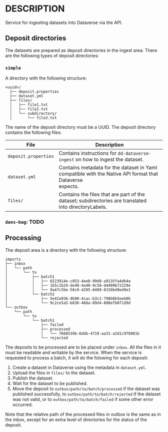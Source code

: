 DESCRIPTION
===========

Service for ingesting datasets into Dataverse via the API.

Deposit directories
-------------------

The datasets are prepared as deposit directories in the ingest area. There are the following types of deposit directories:

### `simple`

A directory with the following structure:

```text
<uuid>/
  ├── deposit.properties
  ├── dataset.yml
  ├── files/
  │   ├── file1.txt
  │   ├── file2.txt
  │   └── subdirectory/
  │       └── file3.txt
```

The name of the deposit directory must be a UUID. The deposit directory contains the following files:

| File                 | Description                                                                                                 |
|----------------------|-------------------------------------------------------------------------------------------------------------|
| `deposit.properties` | Contains instructions for `dd-dataverse-ingest` on how to ingest the dataset.                               |
| `dataset.yml`        | Contains metadata for the dataset in Yaml compatible with the Native API format that Dataverse<br> expects. |
| `files/`             | Contains the files that are part of the dataset; subdirectories are translated<br>into directoryLabels.     |

### `dans-bag`: TODO

Processing
----------
The deposit area is a directory with the following structure:

```text
imports
├── inbox
│   └── path
│       └── to
│           ├── batch1
│           │   ├── 0223914e-c053-4ee8-99d8-a9135fa4db4a
│           │   ├── 1b5c1b24-de40-4a40-9c58-d4409672229e
│           │   └── 9a47c5be-58c0-4295-8409-8156bd9ed9e1
│           └── batch2
│               ├── 5e42a936-4b90-4cac-b3c1-798b0b5eeb0b
│               └── 9c2ce5a5-b836-468a-89d4-880efb071d9d
└── outbox
    └── path
        └── to
            └── batch1
                ├── failed
                ├── processed
                │   └── 7660539b-6ddb-4719-aa31-a3d1c978081b
                └── rejected
```

The deposits to be processed are to be placed under `inbox`. All the files in it must be readable and writable by the service.
When the service is requested to process a batch, it will do the folowing for each deposit:

1. Create a dataset in Dataverse using the metadata in `dataset.yml`.
2. Upload the files in `files/` to the dataset.
3. Publish the dataset.
4. Wait for the dataset to be published.
5. Move the deposit to `outbox/path/to/batch/processed` if the dataset was published successfully, to
   `outbox/path/to/batch/rejected` if the dataset was not valid, or to `outbox/path/to/batch/failed` if some
   other error occurred.

Note that the relative path of the processed files in outbox is the same as in the inbox, except for an extra level
of directories for the status of the deposit.

